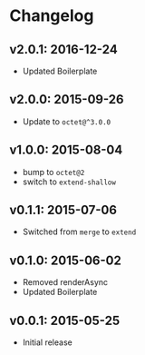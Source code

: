 # Changelog

## v2.0.1: 2016-12-24
- Updated Boilerplate

## v2.0.0: 2015-09-26
- Update to `octet@^3.0.0`

## v1.0.0: 2015-08-04
- bump to `octet@2`
- switch to `extend-shallow`

## v0.1.1: 2015-07-06
- Switched from `merge` to `extend`

## v0.1.0: 2015-06-02
- Removed renderAsync
- Updated Boilerplate

## v0.0.1: 2015-05-25
- Initial release
